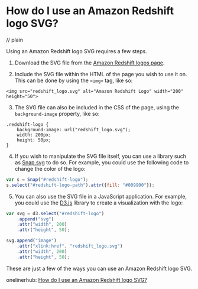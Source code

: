 # How do I use an Amazon Redshift logo SVG?
// plain

Using an Amazon Redshift logo SVG requires a few steps.

1. Download the SVG file from the [Amazon Redshift logos page](https://aws.amazon.com/redshift/media/).

2. Include the SVG file within the HTML of the page you wish to use it on. This can be done by using the `<img>` tag, like so:

```
<img src="redshift_logo.svg" alt="Amazon Redshift Logo" width="200" height="50">
```

3. The SVG file can also be included in the CSS of the page, using the `background-image` property, like so:

```
.redshift-logo {
    background-image: url("redshift_logo.svg");
    width: 200px;
    height: 50px;
}
```

4. If you wish to manipulate the SVG file itself, you can use a library such as [Snap.svg](http://snapsvg.io/) to do so. For example, you could use the following code to change the color of the logo:

```javascript
var s = Snap("#redshift-logo");
s.select("#redshift-logo-path").attr({fill: "#009900"});
```

5. You can also use the SVG file in a JavaScript application. For example, you could use the [D3.js](https://d3js.org/) library to create a visualization with the logo:

```javascript
var svg = d3.select("#redshift-logo")
    .append("svg")
    .attr("width", 200)
    .attr("height", 50);

svg.append("image")
    .attr("xlink:href", "redshift_logo.svg")
    .attr("width", 200)
    .attr("height", 50);
```

These are just a few of the ways you can use an Amazon Redshift logo SVG.

onelinerhub: [How do I use an Amazon Redshift logo SVG?](https://onelinerhub.com/amazon-redshift/how-do-i-use-an-amazon-redshift-logo-svg)